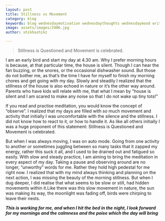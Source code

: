 ```yaml
---
layout: post
title: Stillness vs Movement
category: blog
keywords: blog wednesdaymotivation wednesdaythoughts wednesdaymood writing reading author quote shikhashikz
image: assets/images/2906.jpg
author: shikhashikz

---
```

>Stillness is Questioned and Movement is celebrated.
>
I am an early bird and start my day at 4.30 am. Why I prefer morning hours is because, at that particular time, the house is silent. Though I can hear the fan buzzing, or the snores, or the occasional dishwasher sound. But those do not bother me, as that’s the time I have for myself to finish my morning chores and get going with my day. Slowly and steadily I realized that the stillness of the house is also echoed in nature or it’s the other way around. Parents who have kids will relate with me, that what I mean by “house is silent and I am scared to make any noise so that I do not wake up tiny tots!”

If you read and practise meditation, you would know the concept of “observe”. I realized that my days are filled with so much movement and activity that initially I was uncomfortable with the silence and the stillness. I did not know how to react to it, or how to handle it. As like all others initially I was a huge proponent of this statement: Stillness is Questioned and Movement is celebrated.

But when I was always moving, I was on auto mode. Going from one activity to another or sometimes juggling between so many tasks that it zapped my energy, rather this suck it all, and I used to be drained out and fatigued so easily. With slow and steady practice, I am aiming to bring the meditation in every aspect of my day. Taking a pause and observing around are no longer, “unworthy” words for me. Rather they hold high pedestal for me right now. I realized that with my mind always thinking and planning on the next action, I was missing the beauty of the morning stillness. But when I dug deeper, I did realise that what seems to be slow or still, had hidden movements within it.Like there was this slow movement in nature, the sun was making its way, the moonlight was fading off, birds were chirping to leave their nests.

***This is working for me, and when I hit the bed in the night, I look forward for my mornings and the calmness and the poise which the day will bring***

